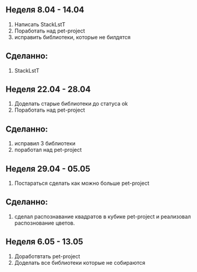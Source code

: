 ## Неделя 8.04 - 14.04
1) Написать StackLstT
2) Поработать над pet-project
3) исправить библиотеки, которые не билдятся
## Сделанно:
1) StackLstT


## Неделя 22.04 - 28.04
1) Доделать старые библиотеки до статуса ok
2) Поработать над pet-project

## Сделанно:
1) исправил 3 библиотеки
2) поработал над pet-project

## Неделя 29.04 - 05.05
1) Постараться сделать как можно больше pet-project

## Сделанно:
1) сделал распознавание квадратов в кубике pet-project и реализовал распознование цветов.

## Неделя 6.05 - 13.05
1) Доработвтать pet-project
2) Доделать все библиотеки которые не собираются
   
